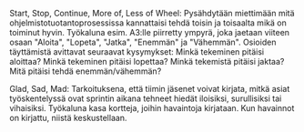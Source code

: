 Start, Stop, Continue, More of, Less of Wheel: Pysähdytään miettimään mitä ohjelmistotuotantoprosessissa kannattaisi tehdä toisin ja toisaalta mikä on toiminut hyvin. Työkaluna esim. A3:lle piirretty ympyrä, joka jaetaan viiteen osaan "Aloita", "Lopeta", "Jatka", "Enemmän" ja "Vähemmän". Osioiden täyttämistä avittavat seuraavat kysymykset: Minkä tekeminen pitäisi aloittaa? Minkä tekeminen pitäisi lopettaa? Minkä tekemistä pitäisi jaktaa? Mitä pitäisi tehdä enemmän/vähemmän?

Glad, Sad, Mad: Tarkoituksena, että tiimin jäsenet voivat kirjata, mitkä asiat työskentelyssä ovat sprintin aikana tehneet hiedät iloisiksi, surullisiksi tai vihaisiksi. Työkaluna kasa kortteja, joihin havaintoja kirjataan. Kun havainnot on kirjattu, niistä keskustellaan.
